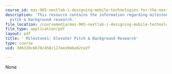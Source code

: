 ```yaml
---
course_id: mas-965-nextlab-i-designing-mobile-technologies-for-the-next-billion-users-fall-2008
description: 'This resource contains the information regarding milestone1: elevator
  pitch & background research.'
file_location: /coursemedia/mas-965-nextlab-i-designing-mobile-technologies-for-the-next-billion-users-fall-2008/3d6328c6678c458c117eee946a62ce2f_MITMAS_965F08_moca_m1.pdf
file_type: application/pdf
layout: pdf
title: ' Milestone1: Elevator Pitch & Background Research'
type: course
uid: 3d6328c6678c458c117eee946a62ce2f

---
```

None